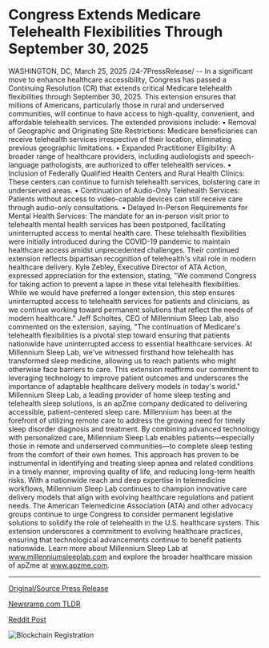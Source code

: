 # Congress Extends Medicare Telehealth Flexibilities Through September 30, 2025

WASHINGTON, DC, March 25, 2025 /24-7PressRelease/ -- In a significant move to enhance healthcare accessibility, Congress has passed a Continuing Resolution (CR) that extends critical Medicare telehealth flexibilities through September 30, 2025. This extension ensures that millions of Americans, particularly those in rural and underserved communities, will continue to have access to high-quality, convenient, and affordable telehealth services.  The extended provisions include:  • Removal of Geographic and Originating Site Restrictions: Medicare beneficiaries can receive telehealth services irrespective of their location, eliminating previous geographic limitations.  • Expanded Practitioner Eligibility: A broader range of healthcare providers, including audiologists and speech-language pathologists, are authorized to offer telehealth services.  • Inclusion of Federally Qualified Health Centers and Rural Health Clinics: These centers can continue to furnish telehealth services, bolstering care in underserved areas.  • Continuation of Audio-Only Telehealth Services: Patients without access to video-capable devices can still receive care through audio-only consultations.  • Delayed In-Person Requirements for Mental Health Services: The mandate for an in-person visit prior to telehealth mental health services has been postponed, facilitating uninterrupted access to mental health care.  These telehealth flexibilities were initially introduced during the COVID-19 pandemic to maintain healthcare access amidst unprecedented challenges. Their continued extension reflects bipartisan recognition of telehealth's vital role in modern healthcare delivery.  Kyle Zebley, Executive Director of ATA Action, expressed appreciation for the extension, stating, "We commend Congress for taking action to prevent a lapse in these vital telehealth flexibilities. While we would have preferred a longer extension, this step ensures uninterrupted access to telehealth services for patients and clinicians, as we continue working toward permanent solutions that reflect the needs of modern healthcare."  Jeff Scholtes, CEO of Millennium Sleep Lab, also commented on the extension, saying, "The continuation of Medicare's telehealth flexibilities is a pivotal step toward ensuring that patients nationwide have uninterrupted access to essential healthcare services. At Millennium Sleep Lab, we've witnessed firsthand how telehealth has transformed sleep medicine, allowing us to reach patients who might otherwise face barriers to care. This extension reaffirms our commitment to leveraging technology to improve patient outcomes and underscores the importance of adaptable healthcare delivery models in today's world."  Millennium Sleep Lab, a leading provider of home sleep testing and telehealth sleep solutions, is an apZme company dedicated to delivering accessible, patient-centered sleep care. Millennium has been at the forefront of utilizing remote care to address the growing need for timely sleep disorder diagnosis and treatment. By combining advanced technology with personalized care, Millennium Sleep Lab enables patients—especially those in remote and underserved communities—to complete sleep testing from the comfort of their own homes. This approach has proven to be instrumental in identifying and treating sleep apnea and related conditions in a timely manner, improving quality of life, and reducing long-term health risks. With a nationwide reach and deep expertise in telemedicine workflows, Millennium Sleep Lab continues to champion innovative care delivery models that align with evolving healthcare regulations and patient needs.  The American Telemedicine Association (ATA) and other advocacy groups continue to urge Congress to consider permanent legislative solutions to solidify the role of telehealth in the U.S. healthcare system.  This extension underscores a commitment to evolving healthcare practices, ensuring that technological advancements continue to benefit patients nationwide.  Learn more about Millennium Sleep Lab at www.millenniumsleeplab.com and explore the broader healthcare mission of apZme at www.apzme.com. 

---

[Original/Source Press Release](https://www.24-7pressrelease.com/press-release/520969/congress-extends-medicare-telehealth-flexibilities-through-september-30-2025)
                    

[Newsramp.com TLDR](https://newsramp.com/curated-news/congress-extends-medicare-telehealth-flexibilities-to-enhance-healthcare-access/b2bd957044a4c4f57f7e322c246c4390) 

 



[Reddit Post](https://www.reddit.com/r/newsramp/comments/1jjdqp0/congress_extends_medicare_telehealth/) 



![Blockchain Registration](https://cdn.newsramp.app/24-7PressRelease/qrcode/253/25/pondoJCx.webp)